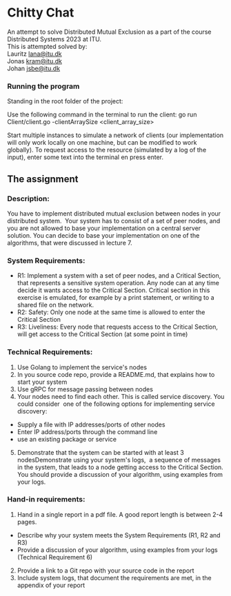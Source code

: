 # Chitty Chat

An attempt to solve Distributed Mutual Exclusion as a part of the course Distributed Systems 2023 at ITU. <br>
This is attempted solved by: <br>
Lauritz <lana@itu.dk> <br>
Jonas <kram@itu.dk> <br>
Johan <jsbe@itu.dk> <br>

### Running the program

Standing in the root folder of the project:

Use the following command in the terminal to run the client:
go run Client/client.go -clientArraySize \<client_array_size>

Start multiple instances to simulate a network of clients (our implementation will only work locally on one machine, but can be modified to work globally). To request access to the resource (simulated by a log of the input), enter some text into the terminal en press enter.

## The assignment

### Description:

You have to implement distributed mutual exclusion between nodes in your distributed system. 
Your system has to consist of a set of peer nodes, and you are not allowed to base your implementation on a central server solution.
You can decide to base your implementation on one of the algorithms, that were discussed in lecture 7.

### System Requirements:

- R1: Implement a system with a set of peer nodes, and a Critical Section, that represents a sensitive system operation. Any node can at any time decide it wants access to the Critical Section. Critical section in this exercise is emulated, for example by a print statement, or writing to a shared file on the network.
- R2: Safety: Only one node at the same time is allowed to enter the Critical Section
- R3: Liveliness: Every node that requests access to the Critical Section, will get access to the Critical Section (at some point in time)

### Technical Requirements:

1. Use Golang to implement the service's nodes
2. In you source code repo, provide a README.md, that explains how to start your system
3. Use gRPC for message passing between nodes
4. Your nodes need to find each other. This is called service discovery. You could consider  one of the following options for implementing service discovery:

- Supply a file with IP addresses/ports of other nodes
- Enter IP address/ports through the command line
- use an existing package or service

5. Demonstrate that the system can be started with at least 3 nodesDemonstrate using your system's logs,  a sequence of messages in the system, that leads to a node getting access to the Critical Section. You should provide a discussion of your algorithm, using examples from your logs.

### Hand-in requirements:

1. Hand in a single report in a pdf file. A good report length is between 2-4 pages.

- Describe why your system meets the System Requirements (R1, R2 and R3)
- Provide a discussion of your algorithm, using examples from your logs (Technical Requirement 6)

2. Provide a link to a Git repo with your source code in the report
3. Include system logs, that document the requirements are met, in the appendix of your report
